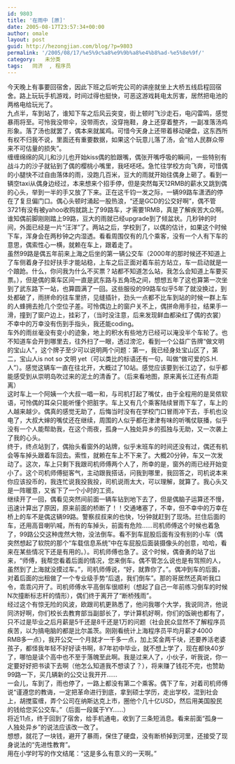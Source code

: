 ```yaml
---
id: 9803
title: '在雨中 [原]'
date: 2005-08-17T23:57:34+00:00
author: omale
layout: post
guid: http://hezongjian.com/blog/?p=9803
permalink: '/2005/08/17/%e5%9c%a8%e9%9b%a8%e4%b8%ad-%e5%8e%9f/'
category:   未分类
tags:   同济  , 程序员
---
```

今天晚上有事要回宿舍，因此下班之后听完公司的讲座就坐上大桥五线启程回宿舍。路上玩玩手机游戏，时间过得也挺快，可恶这游戏耗电太厉害，居然把电池的两格电给玩光了。  
九点半，车到站了，谁知下车之后风云突变，街上顿时飞沙走石，电闪雷鸣，感觉暴雨将至。可怜我没带伞，没带雨衣，没穿拖鞋，身上还穿着整齐，一副准落汤鸡形象。落了汤也就罢了，偶本来就属鸡。可惜今天身上还带着移动硬盘，这东西所有权不归我不说，里面还有重要数据，如果这个玩意儿落了汤，会“给人民群众带来不可估量的损失”。  
缠缠绵绵的风儿和沙儿也开始kiss偶的脸跟嘴，偶张开嘴呼吸的瞬间，一些特别有战斗力的沙子就钻到了偶的樱桃小嘴里，我呸呸呸。急忙往学校方向飞奔，可惜偶的小腿快不过自由落体的雨，没跑几百米，豆大的雨就开始往偶身上砸了。看到一辆空taxi从偶身边经过，本来想来个招手停，但是突然每天12RMB的薪水又跳到偶的心头，举到一半的手又放了下来。正在这千钧一发之际，一辆99路车潇洒的停在了复旦偏门口。偶心头顿时涌起一股热浪，“还是GCD的公交好啊”，偶不管3721有没有被yahoo收购就跳上了99路车，才需要1RMB，真是了解疾苦大众啊。  
谁知偶前脚刚刚踏上99路，豆大的雨就已经upgrade到了倾盆状。几秒钟的时间，外面已经是一片“汪洋”了。两站之后，学校到了，以偶的估计，如果这个时候下车，浑身会在两秒钟之内湿透。看看周围仅有的几个乘客，没有一个人有下车的意思，偶索性心一横，就赖在车上，跟着走了。  
虽然99路是偶五年前来上海之后坐的第一辆公交车（2000年的那时候还不知道上了车侧着身子拉好扶手才能站稳，上车之后正面对着车前方站立，车一启动就是一个踉跄。什么，你问我为什么不买票？站都不知道怎么站，我怎么会知道上车要买票。），但是偶的乘车区间一直是武东路与五角场之间，想想五年了这也算第一次坐到了武东路下一站，也算圆满了一回。这些服役的99路车似乎5年了就没换过，到处都破了，雨拼命的往车里挤，见缝插针，劲头一点都不比车到站的时候一群上车的人蜂拥去抢几个空位子差。可怜偶边上的窗户关不上，偶拼命用手拉，结果手一滑，撞到了窗户边上，挂彩了，（当时没注意，后来发现鲜血都染红了偶的衣裳）不幸中的万幸没有伤到手指头，我还能coding。  
车外的雨丝毫没有变小的迹象，地上的积水有些地方已经可以淹没半个车轮了。也不知道车会开到哪里去，往外扫了一眼，透过滂沱，看到一个公益广告牌“做文明的宝山人”，这个牌子至少可以说明两个问题：第一，我已经身处宝山区了，第二，宝山人is not so 文明 yet（可以类比的标语还有一句，叫做“做可爱的S.H.人”）。感觉这辆车一直在往北开，大概过了10站。感觉应该要到长江边了，似乎都能感受到从崇明岛吹过来的泥土的清香了。（后来看地图，原来离长江还有点距离）  
这时车上一个阿姨一个大叔一唱一和，与司机打起了嘴仗，由于全程用的是吴侬软语，可怜偶的耳朵只能听懂个把脏字。车上又有几个乘客陆续冒雨下车了，车上的人越来越少。偶真的感觉无助了，后悔当时没有在学校门口冒雨冲下去，手机也没电了，大叔大婶的嘴仗还在继续，周围的人似乎都在津津有味的听嘴仗联播，似乎没有一个人能帮助我，在这个雨夜，孤身一人独处异乡的孤独与无助，又一次袭上了我的心头。  
终于，终点站到了，偶抬头看窗外的站牌，似乎末班车的时间还没有过，偶还有机会等车掉头跟着车回去。索性，就赖在车上不下来了。大概20分钟，车又一次发动了。这次，车上只剩下我跟司机师傅两个人了，所幸的是，窗外的雨已经开始变小了。这个司机师傅挺客气，主动跟我搭话，问我到哪里，我回答之，司机说本来你应该投币的，我连忙说我投我投，司机说雨太大，可以理解，就算了。我心头又是一阵暖意，又省下了一个小时的工资。  
继续开了一回，偶看见突然间前面一辆车钻到地下去了，但是偶脑子运算还不慢，迅速计算出了原因，原来前面的桥断了！！交通堵塞了，不幸，但不幸中的万幸在桥上的车不是偶这辆99路。警察叔叔来的也快，1分钟就赶到了现场。拦住后面的车，还用高音喇叭喊，所有的车掉头，前面有危险……司机师傅这个时候也着急了，99路公交这种庞然大物，没法倒车。看不到车屁股后面有没有别的小车（偶突然想起了软院的那个“车载信息系统”中在车屁股后面装摄像头的创意，哈哈，看来在某些情况下还是有用的。）。司机师傅也急了。这个时候，偶奋勇的站了出来，“师傅，我帮您看着后面的情况，您来倒车。偶不管怎么说也是有驾照的人，虽然到了上海就没摸过车。”，司机师傅说，“好，就靠你了。”。偶冲到车的后面，对着后面的出租做了一个专业级手势“后退，我们倒车”。那的哥居然还真听我口令，乖乖闪开了。司机师傅水平高倒车很顺利（想起了自己一年前练习倒车的时候N次撞断标志杆的情形），偶们终于离开了“断桥残雨”。  
经过这个有惊无险的风波，欧跟司机更熟悉了，他问我哪个大学，我说同济，他说同济好啊，你们校长去教育部当副部长了，学计算机好啊，你们的饭碗也都有了，只不过是毕业之后月薪是5千还是8千还是1万的问题（社会民众显然不了解程序员疾苦，以为搞电脑的都是比尔盖茨。刚刚看统计上海程序员平均月薪才4000 RMB多一点），我开公交一个月就才一千多一点，加上奖金两千块，还要养活老婆孩子，都怪我年轻不好好读书啊，87年初中毕业，就不想上学了，现在都快40岁了，哪怕是读个高中也不至于落魄至此啊。我是过来人了，小伙子，听我说，你一定要好好把书读下去啊（他怎么知道我不想读了？），将来赚了钱花不完，也赞助99路一下，买几辆新的公交让我开开……  
一会儿，车到了，雨也停了，一路上都没有第二个乘客。偶下了车，对着司机师傅说“谨遵您的教诲，一定把革命进行到底，拿到硕士学历，走出学校，混到社会上，胡搅蛮缠，弄个公司在纳斯达克上市，圈他个几十亿USD，然后用美国股民的钱给您买公交车。”（后面一段属于YY……）  
将近11点，终于回到了宿舍，给手机通电，收到了三条短消息。看来前面“孤身一人独处异乡”的说法应该改一改了。  
想想，就花了一块钱，避开了暴雨，保住了硬盘，没有断桥掉到河里，还接受了现身说法的“先进性教育”。  
用在小学时写的作文结尾：“这是多么有意义的一天啊。”